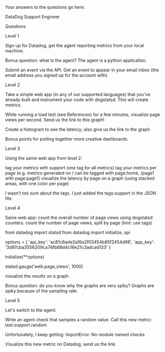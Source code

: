 Your answers to the questions go here.

DataDog Support Engineer

Questions

Level 1

Sign up for Datadog, get the agent reporting metrics from your local machine.

Bonus question: what is the agent? The agent is a python application.

Submit an event via the API.
Get an event to appear in your email inbox (the email address you signed up for the account with)


Level 2

Take a simple web app (in any of our supported languages) that you've already built and instrument your code with dogstatsd. This will create metrics.

While running a load test (see References) for a few minutes, visualize page views per second. Send us the link to this graph!



Create a histogram to see the latency; also give us the link to the graph

Bonus points for putting together more creative dashboards.

Level 3

Using the same web app from level 2:



tag your metrics with support (one tag for all metrics)
tag your metrics per page (e.g. metrics generated on / can be tagged with page:home, /page1 with page:page1)
visualize the latency by page on a graph (using stacked areas, with one color per page)

I wasn’t too sure about the tags.  I just added the tags:support in the JSON file.






Level 4

Same web app:
count the overall number of page views using dogstatsd counters.
count the number of page views, split by page (hint: use tags)

from datadog import statsd
from datadog import initialize, api

options = {
'api_key': 'ac81c6ade2a16a2f03454b85f2454d98',
'app_key': '3d97cba3556209ca74fb88d4c16e21c3adcad133'
}

initialize(**options)

statsd.gauge('web.page_views', 1000)

visualize the results on a graph


Bonus question: do you know why the graphs are very spiky?
Graphs are spiky because of the sampling rate.


Level 5

Let's switch to the agent.

Write an agent check that samples a random value. Call this new metric: test.support.random

Unfortunately, I keep getting:
ImportError: No module named checks

Visualize this new metric on Datadog, send us the link.
